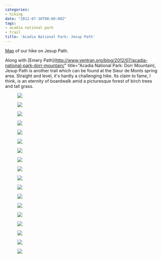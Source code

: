 ```yaml
---
categories:
- hiking
date: "2012-07-10T00:00:00Z"
tags:
- acadia national park
- trail
title: 'Acadia National Park: Jesup Path'
---
```

[Map](https://maps.google.com/maps/ms?msid=214490968088440958659.0004c4860317ce599cad3&msa=0&ll=44.366462,-68.211515&spn=0.014895,0.015643) of our hike on Jesup Path.

Along with [Emery Path](http://www.yentran.org/blog/2012/07/acadia-national-park-dorr-mountain/" title="Acadia National Park: Dorr Mountain), Jesup Path is another trail which can be found at the Sieur de Monts spring area. Straight and level, it's hardly a challenging hike.  Its claim to fame, I think, is an eternity of boardwalk amid a picturesque forest of birch trees and tall grass.


<figure>
  <img src="http://yentran.isamonkey.org/gallery/acadia-jesup/dsc_5700.jpg" />
</figure>
<figure>
  <img src="http://yentran.isamonkey.org/gallery/acadia-jesup/dsc_5702.jpg" />
</figure>
<figure>
  <img src="http://yentran.isamonkey.org/gallery/acadia-jesup/dsc_5717.jpg" />
</figure>
<figure>
  <img src="http://yentran.isamonkey.org/gallery/acadia-jesup/dsc_5718.jpg" />
</figure>
<figure>
  <img src="http://yentran.isamonkey.org/gallery/acadia-jesup/dsc_5720.jpg" />
</figure>
<figure>
  <img src="http://yentran.isamonkey.org/gallery/acadia-jesup/dsc_5722.jpg" />
</figure>
<figure>
  <img src="http://yentran.isamonkey.org/gallery/acadia-jesup/dsc_5724.jpg" />
</figure>
<figure>
  <img src="http://yentran.isamonkey.org/gallery/acadia-jesup/dsc_5727.jpg" />
</figure>
<figure>
  <img src="http://yentran.isamonkey.org/gallery/acadia-jesup/dsc_5733.jpg" />
</figure>
<figure>
  <img src="http://yentran.isamonkey.org/gallery/acadia-jesup/dsc_5735.jpg" />
</figure>
<figure>
  <img src="http://yentran.isamonkey.org/gallery/acadia-jesup/dsc_5738.jpg" />
</figure>
<figure>
  <img src="http://yentran.isamonkey.org/gallery/acadia-jesup/dsc_5742.jpg" />
</figure>
<figure>
  <img src="http://yentran.isamonkey.org/gallery/acadia-jesup/dsc_5745.jpg" />
</figure>
<figure>
  <img src="http://yentran.isamonkey.org/gallery/acadia-jesup/dsc_5746.jpg" />
</figure>
<figure>
  <img src="http://yentran.isamonkey.org/gallery/acadia-jesup/dsc_5755.jpg" />
</figure>
<figure>
  <img src="http://yentran.isamonkey.org/gallery/acadia-jesup/dsc_5757.jpg" />
</figure>
<figure>
  <img src="http://yentran.isamonkey.org/gallery/acadia-jesup/dsc_5763.jpg" />
</figure>
<figure>
  <img src="http://yentran.isamonkey.org/gallery/acadia-jesup/dsc_5764.jpg" />
</figure>

</div>
